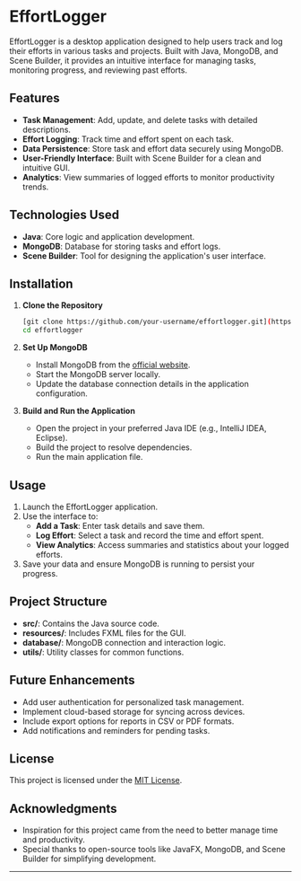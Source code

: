 # EffortLogger

EffortLogger is a desktop application designed to help users track and log their efforts in various tasks and projects. Built with Java, MongoDB, and Scene Builder, it provides an intuitive interface for managing tasks, monitoring progress, and reviewing past efforts.

## Features

- **Task Management**: Add, update, and delete tasks with detailed descriptions.
- **Effort Logging**: Track time and effort spent on each task.
- **Data Persistence**: Store task and effort data securely using MongoDB.
- **User-Friendly Interface**: Built with Scene Builder for a clean and intuitive GUI.
- **Analytics**: View summaries of logged efforts to monitor productivity trends.

## Technologies Used

- **Java**: Core logic and application development.
- **MongoDB**: Database for storing tasks and effort logs.
- **Scene Builder**: Tool for designing the application's user interface.

## Installation

1. **Clone the Repository**
   ```bash
   [git clone https://github.com/your-username/effortlogger.git](https://github.com/Achu-Worifung/EffortLogger.git)
   cd effortlogger
   ```

2. **Set Up MongoDB**
   - Install MongoDB from the [official website](https://www.mongodb.com/try/download/community).
   - Start the MongoDB server locally.
   - Update the database connection details in the application configuration.

3. **Build and Run the Application**
   - Open the project in your preferred Java IDE (e.g., IntelliJ IDEA, Eclipse).
   - Build the project to resolve dependencies.
   - Run the main application file.

## Usage

1. Launch the EffortLogger application.
2. Use the interface to:
   - **Add a Task**: Enter task details and save them.
   - **Log Effort**: Select a task and record the time and effort spent.
   - **View Analytics**: Access summaries and statistics about your logged efforts.
3. Save your data and ensure MongoDB is running to persist your progress.

## Project Structure

- **src/**: Contains the Java source code.
- **resources/**: Includes FXML files for the GUI.
- **database/**: MongoDB connection and interaction logic.
- **utils/**: Utility classes for common functions.

## Future Enhancements

- Add user authentication for personalized task management.
- Implement cloud-based storage for syncing across devices.
- Include export options for reports in CSV or PDF formats.
- Add notifications and reminders for pending tasks.


## License

This project is licensed under the [MIT License](LICENSE).

## Acknowledgments

- Inspiration for this project came from the need to better manage time and productivity.
- Special thanks to open-source tools like JavaFX, MongoDB, and Scene Builder for simplifying development.

---




